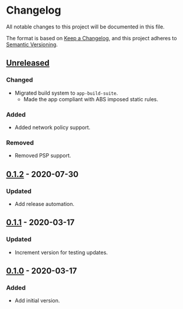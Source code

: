 # Changelog

All notable changes to this project will be documented in this file.

The format is based on [Keep a Changelog](https://keepachangelog.com/en/1.0.0/),
and this project adheres to [Semantic Versioning](https://semver.org/spec/v2.0.0.html).

## [Unreleased]

### Changed

- Migrated build system to `app-build-suite`.
  - Made the app compliant with ABS imposed static rules.

### Added

- Added network policy support.

### Removed

- Removed PSP support.

## [0.1.2] - 2020-07-30

### Updated

- Add release automation.

## [0.1.1] - 2020-03-17

### Updated

- Increment version for testing updates.

## [0.1.0] - 2020-03-17

### Added

- Add initial version.

[Unreleased]: https://github.com/giantswarm/test-app/compare/v0.1.2...HEAD
[0.1.2]: https://github.com/giantswarm/test-app/compare/v0.1.1...v0.1.2
[0.1.1]: https://github.com/giantswarm/test-app/compare/v0.1.0...v0.1.1
[0.1.0]: https://github.com/giantswarm/test-app/releases/tag/v0.1.0
